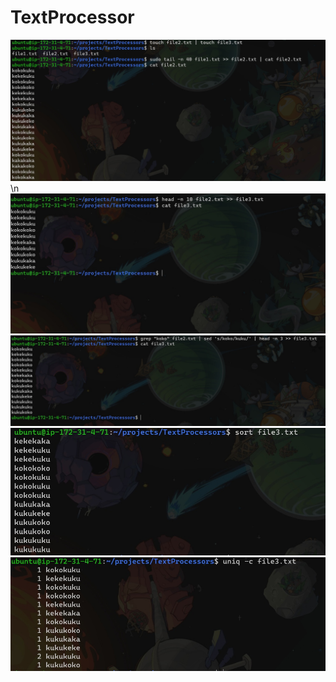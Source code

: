 # TextProcessor
![scam.ru](1.jpg) \n
![scam.ru](2.jpg)
![scam.ru](3.jpg)
![scam.ru](3.5.jpg)
![scam.ru](4.jpg)
